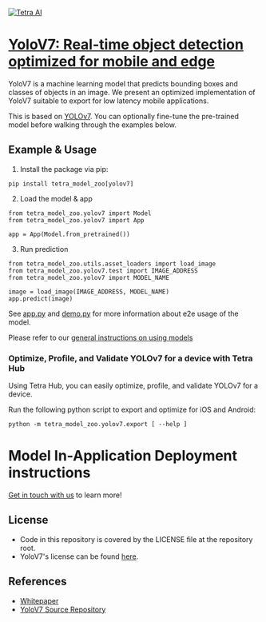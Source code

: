 [![Tetra AI](https://tetra.ai/img/logo.svg)](https://tetra.ai/)

# [YoloV7: Real-time object detection optimized for mobile and edge](https://pr-119.dl2059zyljmsx.amplifyapp.com/model-zoo/yolov7)

YoloV7 is a machine learning model that predicts bounding boxes and classes of objects in an image.
We present an optimized implementation of YoloV7 suitable to export for low latency mobile applications.

This is based on [YOLOv7](https://github.com/WongKinYiu/yolov7). You can optionally
fine-tune the pre-trained model before walking through the examples below.

## Example & Usage

1. Install the package via pip:
```
pip install tetra_model_zoo[yolov7]
```

2. Load the model & app
```
from tetra_model_zoo.yolov7 import Model
from tetra_model_zoo.yolov7 import App

app = App(Model.from_pretrained())
```

3. Run prediction
```
from tetra_model_zoo.utils.asset_loaders import load_image
from tetra_model_zoo.yolov7.test import IMAGE_ADDRESS
from tetra_model_zoo.yolov7 import MODEL_NAME

image = load_image(IMAGE_ADDRESS, MODEL_NAME)
app.predict(image)
```

See [app.py](../yolo/app.py#L73) and [demo.py](demo.py) for more information about e2e usage of the model.

Please refer to our [general instructions on using models](../../#tetra-model-zoo)

### Optimize, Profile, and Validate YOLOv7 for a device with Tetra Hub
Using Tetra Hub, you can easily optimize, profile, and validate YOLOv7 for a device.

Run the following python script to export and optimize for iOS and Android:
```
python -m tetra_model_zoo.yolov7.export [ --help ]
```

# Model In-Application Deployment instructions
<a href="mailto:support@tetra.ai?subject=Request Access for Tetra Hub&body=Interest in using YOLOv7 in model zoo for deploying on-device.">Get in touch with us</a> to learn more!

## License
- Code in this repository is covered by the LICENSE file at the repository root.
- YoloV7's license can be found [here](https://github.com/WongKinYiu/yolov7/blob/main/LICENSE.md).

## References
* [Whitepaper](https://arxiv.org/abs/2207.02696)
* [YoloV7 Source Repository](https://github.com/WongKinYiu/yolov7/)
